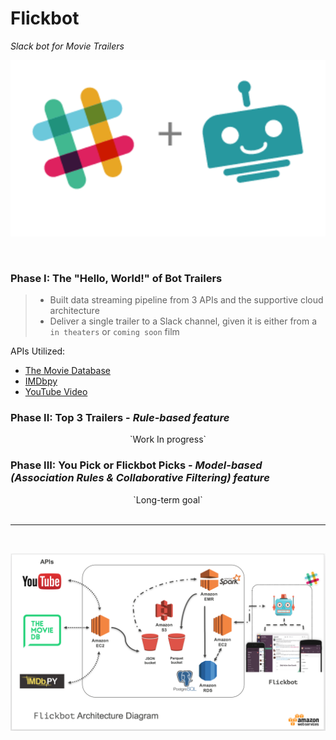 # Flickbot
 <i>Slack bot for Movie Trailers</i>

 <p align="center">
   <img src="img/slack_bot.png"/>
 </p>


<br>

### Phase I: The "Hello, World!" of Bot Trailers

>* Built data streaming pipeline from 3 APIs and the supportive cloud architecture
>* Deliver a single trailer to a Slack channel, given it is either from a `in theaters` or `coming soon` film


 APIs Utilized:

 * [The Movie Database](https://www.themoviedb.org/documentation/api)
 * [IMDbpy](http://imdbpy.sourceforge.net/index.html)
 * [YouTube Video](https://developers.google.com/youtube/v3/)

### Phase II: Top 3 Trailers - <i>Rule-based feature</i>

<center>`Work In progress`</center>

### Phase III: You Pick or Flickbot Picks - <i>Model-based (Association Rules & Collaborative Filtering) feature</i>

<center>`Long-term goal`</center>


<br>

___

<br>

 <p align="center">
   <img src="img/flickbot-arch-diagram.png"/>
 </p>

<br>


[comment]: # (>Below is a screenshot of how the YouTube trailer videos render in the Slack channel.)

[comment]: # (<p align="center"><img src="img/test-env-screenshot.png"/></p>)
